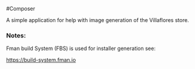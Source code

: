 #Composer

A simple application for help with image generation of the Villaflores store.


### Notes:

Fman build System (FBS) is used for installer generation see: 

https://build-system.fman.io
  